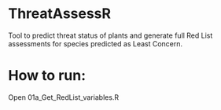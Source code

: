 # ThreatAssessR
Tool to predict threat status of plants and generate full Red List assessments for species predicted as Least Concern.

# How to run:

Open 01a_Get_RedList_variables.R
